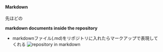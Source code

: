 #### Markdown

先ほどの

**markdown documents inside the repository**

- markdownファイル(.md)をリポジトリに入れたらマークアップで表現してくれる
![repository in markdown](./resources/reposmarkdown.png)
